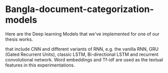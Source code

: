 # Bangla-document-categorization-models

Here are the Deep learning Models that we've implemented for one of our thesis works.

that include CNN and different variants of RNN, e.g. the vanilla RNN, GRU (Gated Recurrent Units), classic LSTM, Bi-directional LSTM and recurrent convolutional network. Word embeddings and Tf-idf are used as the textual features in this experimentations.
